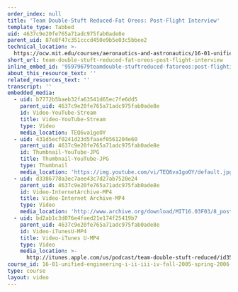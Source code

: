```yaml
---
order_index: null
title: 'Team Double-Stuft Reduced-Fat Oreos: Post-Flight Interview'
template_type: Tabbed
uid: 4637c9e20fe765a71adc975fab0ade8e
parent_uid: 87e8f47c351cccd450e9b5e03c5bbee2
technical_location: >-
  https://ocw.mit.edu/courses/aeronautics-and-astronautics/16-01-unified-engineering-i-ii-iii-iv-fall-2005-spring-2006/systems-labs-04/team-double-stuft-reduced-fat-oreos-post-flight-interview
short_url: team-double-stuft-reduced-fat-oreos-post-flight-interview
inline_embed_id: '95979679teamdouble-stuftreduced-fatoreos:post-flightinterview24949090'
about_this_resource_text: ''
related_resources_text: ''
transcript: ''
embedded_media:
  - uid: b7772b5baeb32fa63541d65ec7fe6dd5
    parent_uid: 4637c9e20fe765a71adc975fab0ade8e
    id: Video-YouTube-Stream
    title: Video-YouTube-Stream
    type: Video
    media_location: TEQ6va1goOY
  - uid: 431d5ecf0241d23d5faaef0561204e60
    parent_uid: 4637c9e20fe765a71adc975fab0ade8e
    id: Thumbnail-YouTube-JPG
    title: Thumbnail-YouTube-JPG
    type: Thumbnail
    media_location: 'https://img.youtube.com/vi/TEQ6va1goOY/default.jpg'
  - uid: d3386778a3ec7aee43c7d27ab7520e24
    parent_uid: 4637c9e20fe765a71adc975fab0ade8e
    id: Video-InternetArchive-MP4
    title: Video-Internet Archive-MP4
    type: Video
    media_location: 'http://www.archive.org/download/MIT16.03F03/8_post-220k.mp4'
  - uid: bd2ab1c3d076e4faed21e174f25419b7
    parent_uid: 4637c9e20fe765a71adc975fab0ade8e
    id: Video-iTunesU-MP4
    title: Video-iTunes U-MP4
    type: Video
    media_location: >-
      http://itunes.apple.com/us/podcast/team-double-stuft-reduced/id354868963?i=80690325
course_id: 16-01-unified-engineering-i-ii-iii-iv-fall-2005-spring-2006
type: course
layout: video
---
```

